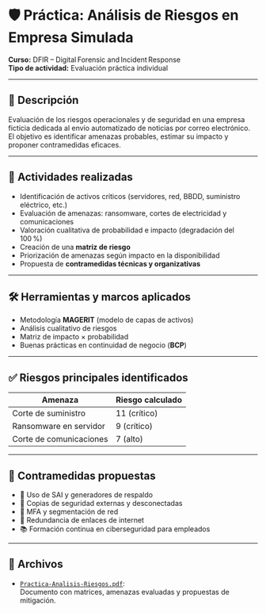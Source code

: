  # 🛡️ Práctica: Análisis de Riesgos en Empresa Simulada

**Curso:** DFIR – Digital Forensic and Incident Response  
**Tipo de actividad:** Evaluación práctica individual

---

## 🎯 Descripción

Evaluación de los riesgos operacionales y de seguridad en una empresa ficticia dedicada al
envío automatizado de noticias por correo electrónico. El objetivo es identificar amenazas
probables, estimar su impacto y proponer contramedidas eficaces.

---

## 🧠 Actividades realizadas

- Identificación de activos críticos (servidores, red, BBDD, suministro eléctrico, etc.)
- Evaluación de amenazas: ransomware, cortes de electricidad y comunicaciones
- Valoración cualitativa de probabilidad e impacto (degradación del 100 %)
- Creación de una **matriz de riesgo**
- Priorización de amenazas según impacto en la disponibilidad
- Propuesta de **contramedidas técnicas y organizativas**

---

## 🛠️ Herramientas y marcos aplicados

- Metodología **MAGERIT** (modelo de capas de activos)
- Análisis cualitativo de riesgos
- Matriz de impacto × probabilidad
- Buenas prácticas en continuidad de negocio (**BCP**)

---

## ✅ Riesgos principales identificados

| Amenaza                  | Riesgo calculado |
|--------------------------|------------------|
| Corte de suministro      | 11 (crítico)     |
| Ransomware en servidor   | 9 (crítico)      |
| Corte de comunicaciones  | 7 (alto)         |

---

## 🔐 Contramedidas propuestas

- 🔋 Uso de SAI y generadores de respaldo
- 🔄 Copias de seguridad externas y desconectadas
- 🔐 MFA y segmentación de red
- 📡 Redundancia de enlaces de internet
- 📚 Formación continua en ciberseguridad para empleados

---

## 📁 Archivos

- [`Practica-Analisis-Riesgos.pdf`](./Practica-Analisis-Riesgos.pdf):  
  Documento con matrices, amenazas evaluadas y propuestas de mitigación.
